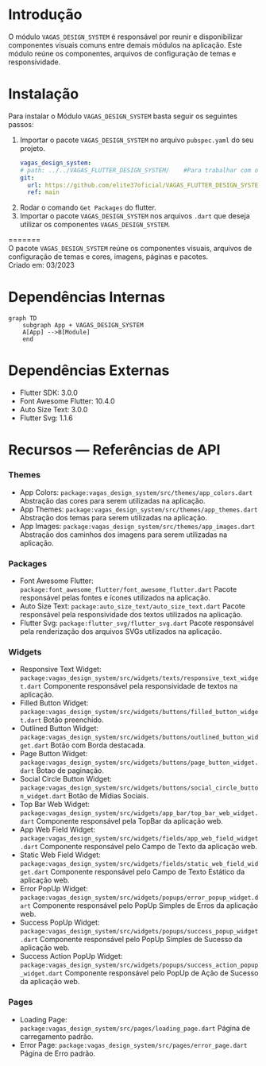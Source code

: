 # Introdução
O módulo `VAGAS_DESIGN_SYSTEM` é responsável por reunir e disponibilizar componentes visuais comuns entre demais módulos na aplicação. Este módulo reúne os componentes, arquivos de configuração de temas e responsividade.

# Instalação
Para instalar o Módulo `VAGAS_DESIGN_SYSTEM` basta seguir os seguintes passos:
1.	Importar o pacote `VAGAS_DESIGN_SYSTEM` no arquivo `pubspec.yaml` do seu projeto. 
    ``` yaml
    vagas_design_system:
    # path: ../../VAGAS_FLUTTER_DESIGN_SYSTEM/    #Para trabalhar com o pacote localmente.
    git:
      url: https://github.com/elite37oficial/VAGAS_FLUTTER_DESIGN_SYSTEM
      ref: main
    ```
2.	Rodar o comando `Get Packages` do flutter.
3.	Importar o pacote `VAGAS_DESIGN_SYSTEM` nos arquivos `.dart` que deseja utilizar os componentes `VAGAS_DESIGN_SYSTEM`.


=======  
O pacote `VAGAS_DESIGN_SYSTEM` reúne os componentes visuais, arquivos de configuração de temas e cores, imagens, páginas e pacotes.  
Criado em: 03/2023


Dependências Internas
=============================
```mermaid
graph TD
    subgraph App + VAGAS_DESIGN_SYSTEM
    A[App] -->B[Module]
    end
```
Dependências Externas
==========
* Flutter SDK: 3.0.0
* Font Awesome Flutter: 10.4.0
* Auto Size Text: 3.0.0
* Flutter Svg: 1.1.6

Recursos — Referências de API
========
### Themes
* App Colors: `package:vagas_design_system/src/themes/app_colors.dart` Abstração das cores para serem utilizadas na aplicação.
* App Themes: `package:vagas_design_system/src/themes/app_themes.dart` Abstração dos temas para serem utilizadas na aplicação.
* App Images: `package:vagas_design_system/src/themes/app_images.dart` Abstração dos caminhos dos imagens para serem utilizadas na aplicação.

### Packages
* Font Awesome Flutter: `package:font_awesome_flutter/font_awesome_flutter.dart` Pacote responsável pelas fontes e ícones utilizados na aplicação.
* Auto Size Text: `package:auto_size_text/auto_size_text.dart` Pacote responsável pela responsividade dos textos utilizados na aplicação.
* Flutter Svg: `package:flutter_svg/flutter_svg.dart` Pacote responsável pela renderização dos arquivos SVGs utilizados na aplicação.

### Widgets
* Responsive Text Widget: `package:vagas_design_system/src/widgets/texts/responsive_text_widget.dart` Componente responsável pela responsividade de textos na aplicação.
* Filled Button Widget: `package:vagas_design_system/src/widgets/buttons/filled_button_widget.dart` Botão preenchido.
* Outlined Button Widget: `package:vagas_design_system/src/widgets/buttons/outlined_button_widget.dart` Botão com Borda destacada.
* Page Button Widget: `package:vagas_design_system/src/widgets/buttons/page_button_widget.dart` Botao de paginação.
* Social Circle Button Widget: `package:vagas_design_system/src/widgets/buttons/social_circle_button_widget.dart` Botão de Mídias Sociais.
* Top Bar Web Widget: `package:vagas_design_system/src/widgets/app_bar/top_bar_web_widget.dart` Componente responsável pela TopBar da aplicação web.
* App Web Field Widget: `package:vagas_design_system/src/widgets/fields/app_web_field_widget.dart` Componente responsável pelo Campo de Texto da aplicação web.
* Static Web Field Widget: `package:vagas_design_system/src/widgets/fields/static_web_field_widget.dart` Componente responsável pelo Campo de Texto Estático da aplicação web.
* Error PopUp Widget: `package:vagas_design_system/src/widgets/popups/error_popup_widget.dart` Componente responsável pelo PopUp Simples de Erros da aplicação web.
* Success PopUp Widget: `package:vagas_design_system/src/widgets/popups/success_popup_widget.dart` Componente responsável pelo PopUp Simples de Sucesso da aplicação web.
* Success Action PopUp Widget: `package:vagas_design_system/src/widgets/popups/success_action_popup_widget.dart` Componente responsável pelo PopUp de Ação de Sucesso da aplicação web.

### Pages
* Loading Page: `package:vagas_design_system/src/pages/loading_page.dart` Página de carregamento padrão.
* Error Page: `package:vagas_design_system/src/pages/error_page.dart` Página de Erro padrão.